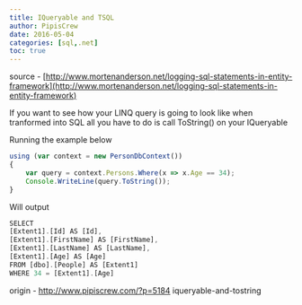 ```yaml
---
title: IQueryable and TSQL
author: PipisCrew
date: 2016-05-04
categories: [sql,.net]
toc: true
---
```


source - [http://www.mortenanderson.net/logging-sql-statements-in-entity-framework](http://www.mortenanderson.net/logging-sql-statements-in-entity-framework)

If you want to see how your LINQ query is going to look like when tranformed into SQL all you have to do is call ToString() on your IQueryable

Running the example below
```js
using (var context = new PersonDbContext())
{
    var query = context.Persons.Where(x => x.Age == 34);
    Console.WriteLine(query.ToString());
}
```

Will output

```js
SELECT 
[Extent1].[Id] AS [Id], 
[Extent1].[FirstName] AS [FirstName], 
[Extent1].[LastName] AS [LastName], 
[Extent1].[Age] AS [Age]
FROM [dbo].[People] AS [Extent1]
WHERE 34 = [Extent1].[Age]
```

origin - http://www.pipiscrew.com/?p=5184 iqueryable-and-tostring